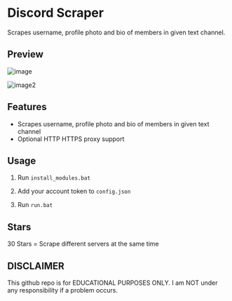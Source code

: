 # Discord Scraper
 Scrapes username, profile photo and bio of members in given text channel.

## Preview
![image](https://i.hizliresim.com/jy60bsg.jpg)

![image2](https://i.hizliresim.com/klhm1q7.jpg)

## Features
- Scrapes username, profile photo and bio of members in given text channel
- Optional HTTP HTTPS proxy support

## Usage
1. Run `install_modules.bat`
   
2. Add your account token to `config.json`
   
3. Run `run.bat`

## Stars

30 Stars = Scrape different servers at the same time

## DISCLAIMER
This github repo is for EDUCATIONAL PURPOSES ONLY. I am NOT under any responsibility if a problem occurs.
